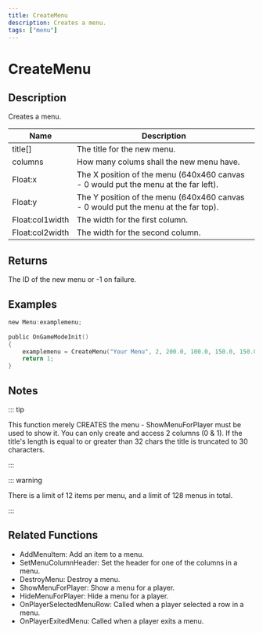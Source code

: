 ```yaml
---
title: CreateMenu
description: Creates a menu.
tags: ["menu"]
---
```


# CreateMenu

## Description

Creates a menu.

| Name            | Description                                                                         |
| --------------- | ----------------------------------------------------------------------------------- |
| title[]         | The title for the new menu.                                                         |
| columns         | How many colums shall the new menu have.                                            |
| Float:x         | The X position of the menu (640x460 canvas - 0 would put the menu at the far left). |
| Float:y         | The Y position of the menu (640x460 canvas - 0 would put the menu at the far top).  |
| Float:col1width | The width for the first column.                                                     |
| Float:col2width | The width for the second column.                                                    |

## Returns

The ID of the new menu or -1 on failure.

## Examples

```c
new Menu:examplemenu;
 
public OnGameModeInit()
{
    examplemenu = CreateMenu("Your Menu", 2, 200.0, 100.0, 150.0, 150.0);
    return 1;
}
```

## Notes

::: tip

This function merely CREATES the menu - ShowMenuForPlayer must be used to show it.
You can only create and access 2 columns (0 & 1).
If the title's length is equal to or greater than 32 chars the title is truncated to 30 characters.

:::

::: warning

There is a limit of 12 items per menu, and a limit of 128 menus in total.

:::

## Related Functions

- AddMenuItem: Add an item to a menu.
- SetMenuColumnHeader: Set the header for one of the columns in a menu.
- DestroyMenu: Destroy a menu.
- ShowMenuForPlayer: Show a menu for a player.
- HideMenuForPlayer: Hide a menu for a player.
- OnPlayerSelectedMenuRow: Called when a player selected a row in a menu.
- OnPlayerExitedMenu: Called when a player exits a menu.
